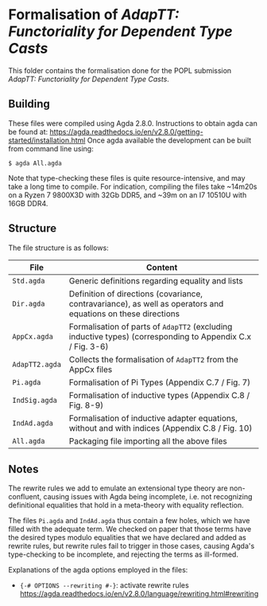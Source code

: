 # Formalisation of *AdapTT: Functoriality for Dependent Type Casts*

This folder contains the formalisation done for the POPL submission *AdapTT: Functoriality for Dependent Type Casts*.

## Building

These files were compiled using Agda 2.8.0.
Instructions to obtain agda can be found at: https://agda.readthedocs.io/en/v2.8.0/getting-started/installation.html
Once agda available the development can be built from command line using:

```
$ agda All.agda
```

Note that type-checking these files is quite resource-intensive, and may take a long time to compile.
For indication, compiling the files take ~14m20s on a Ryzen 7 9800X3D with 32Gb DDR5, and ~39m on an I7 10510U with 16GB DDR4.

## Structure

The file structure is as follows:

| File | Content |
|------|---------|
| `Std.agda` | Generic definitions regarding equality and lists
| `Dir.agda` | Definition of directions (covariance, contravariance), as well as operators and equations on these directions
| `AppCx.agda` | Formalisation of parts of `AdapTT2` (excluding inductive types) (corresponding to Appendix C.x / Fig. 3-6)
| `AdapTT2.agda` | Collects the formalisation of `AdapTT2` from the AppCx files
| `Pi.agda` | Formalisation of Pi Types (Appendix C.7 / Fig. 7)
| `IndSig.agda` | Formalisation of inductive types (Appendix C.8 / Fig. 8-9)
| `IndAd.agda` | Formalisation of inductive adapter equations, without and with indices (Appendix C.8 / Fig. 10)
| `All.agda` | Packaging file importing all the above files

## Notes

The rewrite rules we add to emulate an extensional type theory are non-confluent, causing issues with Agda being incomplete, i.e. not recognizing definitional equalities that hold in a meta-theory with equality reflection.

The files `Pi.agda` and `IndAd.agda` thus contain a few holes, which we have filled with the adequate term. We checked on paper that those terms have the desired types modulo equalities that we have declared and added as rewrite rules, but rewrite rules fail to trigger in those cases, causing Agda's type-checking to be incomplete, and rejecting the terms as ill-formed.

Explanations of the agda options employed in the files:
- `{-# OPTIONS --rewriting #-}`: activate rewrite rules https://agda.readthedocs.io/en/v2.8.0/language/rewriting.html#rewriting
